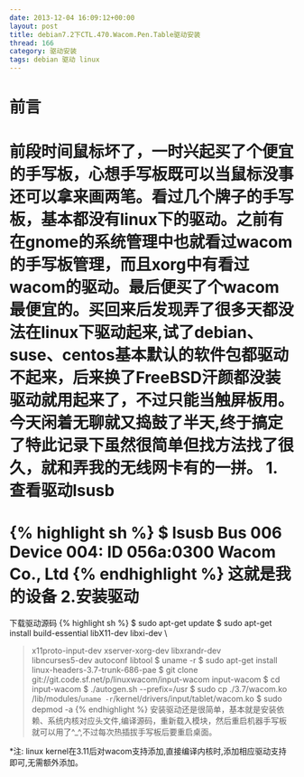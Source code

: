 ```yaml
---
date: 2013-12-04 16:09:12+00:00
layout: post
title: debian7.2下CTL.470.Wacom.Pen.Table驱动安装
thread: 166
category: 驱动安装
tags: debian 驱动 linux
---
```


前言
=============
前段时间鼠标坏了，一时兴起买了个便宜的手写板，心想手写板既可以当鼠标没事还可以拿来画两笔。看过几个牌子的手写板，基本都没有linux下的驱动。之前有在gnome的系统管理中也就看过wacom的手写板管理，而且xorg中有看过wacom的驱动。最后便买了个wacom最便宜的。买回来后发现弄了很多天都没法在linux下驱动起来,试了debian、suse、centos基本默认的软件包都驱动不起来，后来换了FreeBSD汗颜都没装驱动就用起来了，不过只能当触屏板用。今天闲着无聊就又捣鼓了半天,终于搞定了特此记录下虽然很简单但找方法找了很久，就和弄我的无线网卡有的一拼。
1.查看驱动lsusb
=============
{% highlight sh %}
$ lsusb 
Bus 006 Device 004: ID 056a:0300 Wacom Co., Ltd 
{% endhighlight %}
这就是我的设备
2.安装驱动
=============
下载驱动源码
{% highlight sh %}
$ sudo apt-get update
$ sudo apt-get install build-essential libX11-dev libxi-dev \
> x11proto-input-dev xserver-xorg-dev libxrandr-dev \
> libncurses5-dev autoconf libtool
$ uname -r
$ sudo apt-get install linux-headers-3.7-trunk-686-pae
$ git clone git://git.code.sf.net/p/linuxwacom/input-wacom input-wacom
$ cd input-wacom
$ ./autogen.sh --prefix=/usr
$ sudo cp ./3.7/wacom.ko \
> /lib/modules/`uname -r`/kernel/drivers/input/tablet/wacom.ko
$ sudo depmod -a
{% endhighlight %}
安装驱动还是很简单，基本就是安装依赖、系统内核对应头文件,编译源码，重新载入模块，然后重启机器手写板就可以用了^_^,不过每次热插拔手写板后要重启桌面。

*注: linux kernel在3.11后对wacom支持添加,直接编译内核时,添加相应驱动支持即可,无需额外添加。

